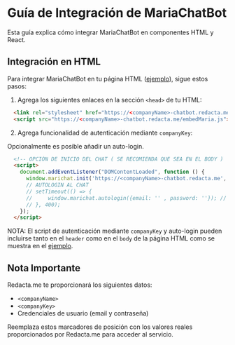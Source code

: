 
# Guía de Integración de MariaChatBot

Esta guía explica cómo integrar MariaChatBot en componentes HTML y React.

## Integración en HTML

Para integrar MariaChatBot en tu página HTML ([ejemplo](/examples/HTML/index.html)), sigue estos pasos:

1. Agrega los siguientes enlaces en la sección `<head>` de tu HTML:

```html
  <link rel="stylesheet" href="https://<companyName>-chatbot.redacta.me/embedMaria.css">
  <script src="https://<companyName>-chatbot.redacta.me/embedMaria.js"></script>
```

2. Agrega funcionalidad de autenticación mediante `companyKey`:

Opcionalmente es posible añadir un auto-login.

```html
  <!-- OPCIÓN DE INICIO DEL CHAT ( SE RECOMIENDA QUE SEA EN EL BODY )  -->
  <script>
    document.addEventListener("DOMContentLoaded", function () {
      window.marichat.init('https://<companyName>-chatbot.redacta.me', '<companyKey>'); // URL del servidor chat y service_key
      // AUTOLOGIN AL CHAT
      // setTimeout(() => {
      //     window.marichat.autologin({email: '' , password: ''}); // Email y password del usuario autologin
      // }, 400);
    });
  </script>
```

NOTA: El script de autenticación mediante `companyKey` y auto-login pueden incluirse tanto en el `header` como en el `body` de la página HTML como se muestra en el [ejemplo](/examples/HTML/index.html). 


## Nota Importante

Redacta.me te proporcionará los siguientes datos:
- `<companyName>`
- `<companyKey>`
- Credenciales de usuario (email y contraseña)

Reemplaza estos marcadores de posición con los valores reales proporcionados por Redacta.me para acceder al servicio.
